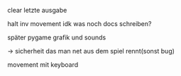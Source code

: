 clear letzte ausgabe

halt inv
movement
idk was noch
docs schreiben?

später pygame grafik und sounds



-> sicherheit das man net aus dem spiel rennt(sonst bug)


movement mit keyboard